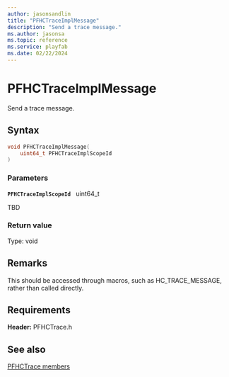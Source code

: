 ```yaml
---
author: jasonsandlin
title: "PFHCTraceImplMessage"
description: "Send a trace message."
ms.author: jasonsa
ms.topic: reference
ms.service: playfab
ms.date: 02/22/2024
---
```


# PFHCTraceImplMessage  

Send a trace message.  

## Syntax  
  
```cpp
void PFHCTraceImplMessage(  
    uint64_t PFHCTraceImplScopeId  
)  
```  
  
### Parameters  
  
**`PFHCTraceImplScopeId`** &nbsp; uint64_t  
  
TBD    
  
  
### Return value
Type: void
  

  
## Remarks  
  
This should be accessed through macros, such as HC_TRACE_MESSAGE, rather than called directly.
  
## Requirements  
  
**Header:** PFHCTrace.h
  
## See also  
[PFHCTrace members](../pfhctrace_members.md)  

  
  
